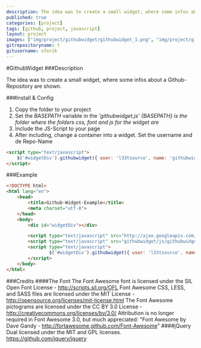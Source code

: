 ```yaml
---
description: The idea was to create a small widget, where some infos about a Github-Repository are shown
published: true
categories: [project]
tags: [github, project, javascript]
layout: project
images: ["img/project/githubwidget/githubwidget_1.png", "img/project/githubwidget/githubwidget_2.png"]
gitrepositoryname: t
gitusername: sferik
---
```


#GithubWidget
###Description

The idea was to create a small widget, where some infos about a Github-Repository are shown.

###Install & Config

1.  Copy the folder to your project
2.  Set the *BASEPATH* variable in the *'githubwidget.js'* 
    *{BASEPATH} is the folder where the folders css, font and js for the widget are*
3.  Include the JS-Script to your page
    <script type="text/javascript" src="githubwidget/js/githubwidget.js"></script>
4.  After including, change a container into a widget. Set the username and de Repo-Name 

```html
<script type="text/javascript">
	$('#widgetDiv').githubwidget({ user: 'l33tsource', name: 'githubwidget' });
</script>
```

###Example
```html
<!DOCTYPE html>
<html lang="en">
	<head>
		<title>Github-Widget-Example</title>
		<meta charset="utf-8">
	</head>
	<body>
		<div id="widgetDiv"></div>

		<script type="text/javascript" src="http://ajax.googleapis.com/ajax/libs/jquery/1.8.2/jquery.min.js"></script>
		<script type="text/javascript" src="githubwidget/js/githubwidget.js"></script>
		<script type="text/javascript">
	    		$('#widgetDiv').githubwidget({ user: 'l33tsource', name: 'githubwidget' });
		</script>
	</body>
</html>
```

###Credits
####The Font
The Font Awesome font is licensed under the SIL Open Font License - http://scripts.sil.org/OFL
Font Awesome CSS, LESS, and SASS files are licensed under the MIT License - http://opensource.org/licenses/mit-license.html
The Font Awesome pictograms are licensed under the CC BY 3.0 License - http://creativecommons.org/licenses/by/3.0/
Attribution is no longer required in Font Awesome 3.0, but much appreciated: "Font Awesome by Dave Gandy - http://fortawesome.github.com/Font-Awesome"
####jQuery
Dual licensed under the MIT and GPL licenses. https://github.com/jquery/jquery
